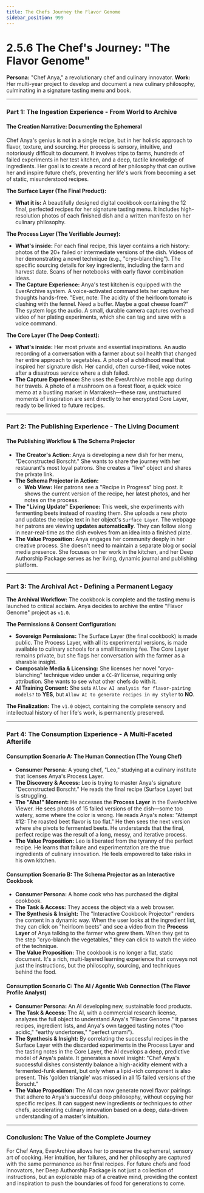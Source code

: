 ```yaml
---
title: The Chefs Journey the Flavor Genome
sidebar_position: 999
---
```


# 2.5.6 The Chef's Journey: "The Flavor Genome"

**Persona:** "Chef Anya," a revolutionary chef and culinary innovator.
**Work:** Her multi-year project to develop and document a new culinary philosophy, culminating in a signature tasting menu and book.

---

### **Part 1: The Ingestion Experience - From World to Archive**

#### **The Creation Narrative: Documenting the Ephemeral**
Chef Anya's genius is not in a single recipe, but in her holistic approach to flavor, texture, and sourcing. Her process is sensory, intuitive, and notoriously difficult to document. It involves trips to farms, hundreds of failed experiments in her test kitchen, and a deep, tactile knowledge of ingredients. Her goal is to create a record of her philosophy that can outlive her and inspire future chefs, preventing her life's work from becoming a set of static, misunderstood recipes.

**The Surface Layer (The Final Product):**
*   **What it is:** A beautifully designed digital cookbook containing the 12 final, perfected recipes for her signature tasting menu. It includes high-resolution photos of each finished dish and a written manifesto on her culinary philosophy.

**The Process Layer (The Verifiable Journey):**
*   **What's inside:** For each final recipe, this layer contains a rich history: photos of the 20+ failed or intermediate versions of the dish. Videos of her demonstrating a novel technique (e.g., "cryo-blanching"). The specific sourcing details for key ingredients, including the farm and harvest date. Scans of her notebooks with early flavor combination ideas.
*   **The Capture Experience:** Anya's test kitchen is equipped with the EverArchive system. A voice-activated command lets her capture her thoughts hands-free. "Ever, note: The acidity of the heirloom tomato is clashing with the fennel. Need a buffer. Maybe a goat cheese foam?" The system logs the audio. A small, durable camera captures overhead video of her plating experiments, which she can tag and save with a voice command.

**The Core Layer (The Deep Context):**
*   **What's inside:** Her most private and essential inspirations. An audio recording of a conversation with a farmer about soil health that changed her entire approach to vegetables. A photo of a childhood meal that inspired her signature dish. Her candid, often curse-filled, voice notes after a disastrous service where a dish failed.
*   **The Capture Experience:** She uses the EverArchive mobile app during her travels. A photo of a mushroom on a forest floor, a quick voice memo at a bustling market in Marrakesh—these raw, unstructured moments of inspiration are sent directly to her encrypted Core Layer, ready to be linked to future recipes.

---

### **Part 2: The Publishing Experience - The Living Document**

#### **The Publishing Workflow & The Schema Projector**
*   **The Creator's Action:** Anya is developing a new dish for her menu, "Deconstructed Borscht." She wants to share the journey with her restaurant's most loyal patrons. She creates a "live" object and shares the private link.
*   **The Schema Projector in Action:**
    *   **Web View:** Her patrons see a "Recipe in Progress" blog post. It shows the current version of the recipe, her latest photos, and her notes on the process.
*   **The "Living Update" Experience:** This week, she experiments with fermenting beets instead of roasting them. She uploads a new photo and updates the recipe text in her object's `Surface Layer`. The webpage her patrons are viewing **updates automatically**. They can follow along in near-real-time as the dish evolves from an idea into a finished plate.
*   **The Value Proposition:** Anya engages her community deeply in her creative process. She doesn't need to maintain a separate blog or social media presence. She focuses on her work in the kitchen, and her Deep Authorship Package serves as her living, dynamic journal and publishing platform.

---

### **Part 3: The Archival Act - Defining a Permanent Legacy**

**The Archival Workflow:**
The cookbook is complete and the tasting menu is launched to critical acclaim. Anya decides to archive the entire "Flavor Genome" project as `v1.0`.

**The Permissions & Consent Configuration:**
*   **Sovereign Permissions:** The Surface Layer (the final cookbook) is made public. The Process Layer, with all its experimental versions, is made available to culinary schools for a small licensing fee. The Core Layer remains private, but she flags her conversation with the farmer as a sharable insight.
*   **Composable Media & Licensing:** She licenses her novel "cryo-blanching" technique video under a `CC-BY` license, requiring only attribution. She wants to see what other chefs do with it.
*   **AI Training Consent:** She sets `Allow AI analysis for flavor-pairing models?` to **YES**, but `Allow AI to generate recipes in my style?` to **NO**.

**The Finalization:**
The `v1.0` object, containing the complete sensory and intellectual history of her life's work, is permanently preserved.

---

### **Part 4: The Consumption Experience - A Multi-Faceted Afterlife**

#### **Consumption Scenario A: The Human Connection (The Young Chef)**
*   **Consumer Persona:** A young chef, "Leo," studying at a culinary institute that licenses Anya's Process Layer.
*   **The Discovery & Access:** Leo is trying to master Anya's signature "Deconstructed Borscht." He reads the final recipe (Surface Layer) but is struggling.
*   **The "Aha!" Moment:** He accesses the **Process Layer** in the EverArchive Viewer. He sees photos of 15 failed versions of the dish—some too watery, some where the color is wrong. He reads Anya's notes: "Attempt #12: The roasted beet flavor is too flat." He then sees the next version where she pivots to fermented beets. He understands that the final, perfect recipe was the result of a long, messy, and iterative process.
*   **The Value Proposition:** Leo is liberated from the tyranny of the perfect recipe. He learns that failure and experimentation are the true ingredients of culinary innovation. He feels empowered to take risks in his own kitchen.

#### **Consumption Scenario B: The Schema Projector as an Interactive Cookbook**
*   **Consumer Persona:** A home cook who has purchased the digital cookbook.
*   **The Task & Access:** They access the object via a web browser.
*   **The Synthesis & Insight:** The "Interactive Cookbook Projector" renders the content in a dynamic way. When the user looks at the ingredient list, they can click on "heirloom beets" and see a video from the **Process Layer** of Anya talking to the farmer who grew them. When they get to the step "cryo-blanch the vegetables," they can click to watch the video of the technique.
*   **The Value Proposition:** The cookbook is no longer a flat, static document. It's a rich, multi-layered learning experience that conveys not just the instructions, but the philosophy, sourcing, and techniques behind the food.

#### **Consumption Scenario C: The AI / Agentic Web Connection (The Flavor Profile Analyst)**
*   **Consumer Persona:** An AI developing new, sustainable food products.
*   **The Task & Access:** The AI, with a commercial research license, analyzes the full object to understand Anya's "Flavor Genome." It parses recipes, ingredient lists, and Anya's own tagged tasting notes ("too acidic," "earthy undertones," "perfect umami").
*   **The Synthesis & Insight:** By correlating the successful recipes in the Surface Layer with the discarded experiments in the Process Layer and the tasting notes in the Core Layer, the AI develops a deep, predictive model of Anya's palate. It generates a novel insight: "Chef Anya's successful dishes consistently balance a high-acidity element with a fermented-funk element, but only when a lipid-rich component is also present. This 'golden triangle' was missed in all 15 failed versions of the Borscht."
*   **The Value Proposition:** The AI can now generate novel flavor pairings that adhere to Anya's successful deep philosophy, without copying her specific recipes. It can suggest new ingredients or techniques to other chefs, accelerating culinary innovation based on a deep, data-driven understanding of a master's intuition.

---

### **Conclusion: The Value of the Complete Journey**
For Chef Anya, EverArchive allows her to preserve the ephemeral, sensory art of cooking. Her intuition, her failures, and her philosophy are captured with the same permanence as her final recipes. For future chefs and food innovators, her Deep Authorship Package is not just a collection of instructions, but an explorable map of a creative mind, providing the context and inspiration to push the boundaries of food for generations to come.